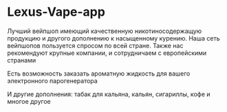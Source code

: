 # Lexus-Vape-app
Лучший вейпшоп имеющий качественную никотиносодержащую продукцию и другого дополнению к насыщенному курению. Наша сеть вейпшопов пользуется спросом по всей стране. Также нас рекомендуют крупные компании, и сотрудничаем с европейскими странами 

Есть возможность заказать ароматную жидкость для вашего электронного парогенератора

И другие дополнения: табак для кальяна, кальян, сигариллы, кофе и многое другое
